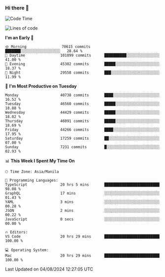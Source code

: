 ### Hi there 👋

<!--START_SECTION:waka-->
![Code Time](http://img.shields.io/badge/Code%20Time-5%2C422%20hrs%2033%20mins-blue)

![Lines of code](https://img.shields.io/badge/From%20Hello%20World%20I%27ve%20Written-114.2%20million%20lines%20of%20code-blue)

**I'm an Early 🐤** 

```text
🌞 Morning                70615 commits       ███████░░░░░░░░░░░░░░░░░░   28.64 % 
🌆 Daytime                101099 commits      ██████████░░░░░░░░░░░░░░░   41.00 % 
🌃 Evening                45302 commits       █████░░░░░░░░░░░░░░░░░░░░   18.37 % 
🌙 Night                  29558 commits       ███░░░░░░░░░░░░░░░░░░░░░░   11.99 % 
```
📅 **I'm Most Productive on Tuesday** 

```text
Monday                   40738 commits       ████░░░░░░░░░░░░░░░░░░░░░   16.52 % 
Tuesday                  46560 commits       █████░░░░░░░░░░░░░░░░░░░░   18.88 % 
Wednesday                44429 commits       █████░░░░░░░░░░░░░░░░░░░░   18.02 % 
Thursday                 46091 commits       █████░░░░░░░░░░░░░░░░░░░░   18.69 % 
Friday                   44266 commits       ████░░░░░░░░░░░░░░░░░░░░░   17.95 % 
Saturday                 17259 commits       ██░░░░░░░░░░░░░░░░░░░░░░░   07.00 % 
Sunday                   7231 commits        █░░░░░░░░░░░░░░░░░░░░░░░░   02.93 % 
```


📊 **This Week I Spent My Time On** 

```text
🕑︎ Time Zone: Asia/Manila

💬 Programming Languages: 
TypeScript               20 hrs 5 mins       █████████████████████████   98.08 % 
GraphQL                  17 mins             ░░░░░░░░░░░░░░░░░░░░░░░░░   01.43 % 
YAML                     3 mins              ░░░░░░░░░░░░░░░░░░░░░░░░░   00.28 % 
JSON                     2 mins              ░░░░░░░░░░░░░░░░░░░░░░░░░   00.22 % 
JavaScript               0 secs              ░░░░░░░░░░░░░░░░░░░░░░░░░   00.00 % 

🔥 Editors: 
VS Code                  20 hrs 29 mins      █████████████████████████   100.00 % 

💻 Operating System: 
Mac                      20 hrs 29 mins      █████████████████████████   100.00 % 
```


 Last Updated on 04/08/2024 12:27:05 UTC
<!--END_SECTION:waka-->


<!--
**rad182/rad182** is a ✨ _special_ ✨ repository because its `README.md` (this file) appears on your GitHub profile.

Here are some ideas to get you started:

- 🔭 I’m currently working on ...
- 🌱 I’m currently learning ...
- 👯 I’m looking to collaborate on ...
- 🤔 I’m looking for help with ...
- 💬 Ask me about ...
- 📫 How to reach me: ...
- 😄 Pronouns: ...
- ⚡ Fun fact: ...
-->
